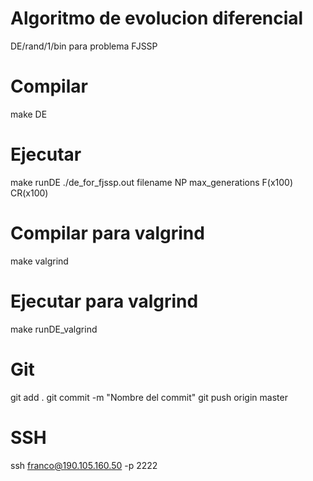 # Algoritmo de evolucion diferencial
DE/rand/1/bin para problema FJSSP

# Compilar
make DE

# Ejecutar
make runDE
./de_for_fjssp.out filename NP max_generations F(x100) CR(x100)

# Compilar para valgrind
make valgrind

# Ejecutar para valgrind
make runDE_valgrind

# Git
git add .
git commit -m "Nombre del commit"
git push origin master

# SSH
ssh franco@190.105.160.50 -p 2222
